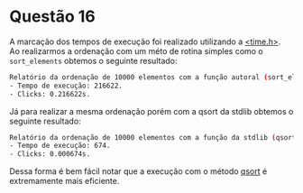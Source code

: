 # Questão 16

A marcação dos tempos de execução foi realizado utilizando a [<time.h>](https://www.cplusplus.com/reference/ctime/).<br>
Ao realizarmos a ordenação com um méto de rotina simples como o `sort_elements` obtemos o seguinte resultado:

```bash
Relatório da ordenação de 10000 elementos com a função autoral (sort_elements): 
- Tempo de execução: 216622.
- Clicks: 0.216622s.
```

Já para realizar a mesma ordenação porém com a qsort da stdlib obtemos o seguinte resultado:

```bash
Relatório da ordenação de 10000 elementos com a função da stdlib (qsort): 
- Tempo de execução: 674.
- Clicks: 0.000674s.
```

Dessa forma é bem fácil notar que a execução com o método [qsort](https://www.cplusplus.com/reference/cstdlib/qsort/?kw=qsort) é extremamente mais eficiente.
